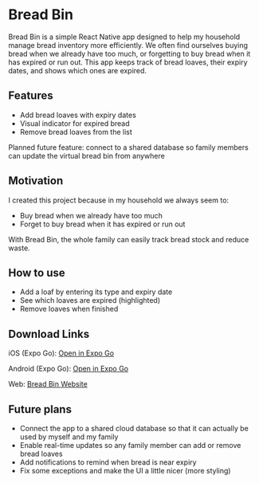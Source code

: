 # Bread Bin
Bread Bin is a simple React Native app designed to help my household manage bread inventory more efficiently. We often find ourselves buying bread when we already have too much, or forgetting to buy bread when it has expired or run out. This app keeps track of bread loaves, their expiry dates, and shows which ones are expired.

## Features
- Add bread loaves with expiry dates
- Visual indicator for expired bread
- Remove bread loaves from the list

Planned future feature: connect to a shared database so family members can update the virtual bread bin from anywhere

## Motivation
I created this project because in my household we always seem to:
- Buy bread when we already have too much
- Forget to buy bread when it has expired or run out

With Bread Bin, the whole family can easily track bread stock and reduce waste.

## How to use
- Add a loaf by entering its type and expiry date
- See which loaves are expired (highlighted)
- Remove loaves when finished

## Download Links
iOS (Expo Go): [Open in Expo Go](https://expo.dev/accounts/garethmunnings/projects/bread_tracker/fingerprints/4984c9fb11f21ef655fe79c8037a93ad60a20670)

Android (Expo Go): [Open in Expo Go](https://expo.dev/accounts/garethmunnings/projects/bread_tracker/fingerprints/b223be1d7181124aa76eda77902b0e226b55bff3)

Web: [Bread Bin Website](https://breadbin--yvnq764cak.expo.app)


## Future plans
- Connect the app to a shared cloud database so that it can actually be used by myself and my family
- Enable real-time updates so any family member can add or remove bread loaves
- Add notifications to remind when bread is near expiry
- Fix some exceptions and make the UI a little nicer (more styling)
